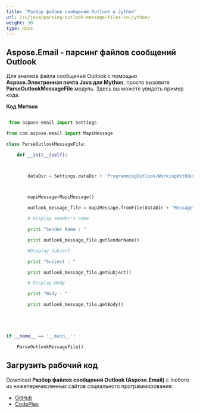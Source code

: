 ```yaml
---
title: "Разбор файлов сообщений Outlook в Jython"
url: /ru/java/parsing-outlook-message-files-in-jython/
weight: 30
type: docs
---
```


## **Aspose.Email - парсинг файлов сообщений Outlook**
Для анализа файла сообщений Outlook с помощью **Aspose.Электронная почта Java для Mython**, просто вызовите **ParseOutlookMessageFile** модуль. Здесь вы можете увидеть пример кода.

**Код Митона**

```python

 from aspose-email import Settings

from com.aspose.email import MapiMessage

class ParseOutlookMessageFile:

    def __init__(self):



        dataDir = Settings.dataDir + 'ProgrammingOutlook/WorkingWithOutlookMessageFiles/ParseOutlookMessageFile/'



        mapiMessage=MapiMessage()

        outlook_message_file = mapiMessage.fromFile(dataDir + "Message.msg")

        # Display sender's name

        print "Sender Name : "

        print outlook_message_file.getSenderName()

        #Display Subject

        print "Subject : "

        print outlook_message_file.getSubject()

        # Display Body

        print "Body : "

        print outlook_message_file.getBody()





if __name__ == '__main__':       

    ParseOutlookMessageFile()

```
## **Загрузить рабочий код**
Download **Разбор файлов сообщений Outlook (Aspose.Email)** с любого из нижеперечисленных сайтов социального программирования:

- [GitHub](https://github.com/aspose-email/Aspose.Email-for-Java/releases/tag/Aspose.Email_Java_for_Jython-v1.0)
- [CodePlex](https://archive.codeplex.com/?p=asposeemailjavajython)
